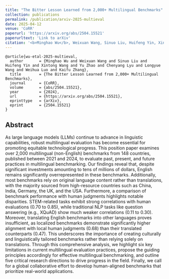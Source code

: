```yaml
---
title: "The Bitter Lesson Learned from 2,000+ Multilingual Benchmarks"
collection: publications
permalink: /publication/arxiv-2025-multieval
date: 2025-04-12
venue: 'CoRR'
paperurl: 'https://arxiv.org/abs/2504.15521'
paperurltext: 'Link to arXiv'
citation: '<b>Minghao Wu</b>, Weixuan Wang, Sinuo Liu, Huifeng Yin, Xintong Wang, Yu Zhao, Chenyang Lyu, Longyue Wang, Weihua Luo, Kaifu Zhang. 2025. <a href="http://minghao-wu.github.io/files/papers/multieval_arxiv_2025.pdf"><u>The Bitter Lesson Learned from 2,000+ Multilingual Benchmarks</u></a>. abs/2504.15521.'
---
```


```
@article{wu-etal-2025-multieval,
  author       = {Minghao Wu and Weixuan Wang and Sinuo Liu and Huifeng Yin and Xintong Wang and Yu Zhao and Chenyang Lyu and Longyue Wang and Weihua Luo and Kaifu Zhang},
  title        = {The Bitter Lesson Learned from 2,000+ Multilingual Benchmarks},
  journal      = {CoRR},
  volume       = {abs/2504.15521},
  year         = {2024},
  url          = {https://arxiv.org/abs/2504.15521},
  eprinttype   = {arXiv},
  eprint       = {2504.15521}
}
```

## Abstract
As large language models (LLMs) continue to advance in linguistic capabilities, robust multilingual evaluation has become essential for promoting equitable technological progress. This position paper examines over 2,000 multilingual (non-English) benchmarks from 148 countries, published between 2021 and 2024, to evaluate past, present, and future practices in multilingual benchmarking. Our findings reveal that, despite significant investments amounting to tens of millions of dollars, English remains significantly overrepresented in these benchmarks. Additionally, most benchmarks rely on original language content rather than translations, with the majority sourced from high-resource countries such as China, India, Germany, the UK, and the USA. Furthermore, a comparison of benchmark performance with human judgments highlights notable disparities. STEM-related tasks exhibit strong correlations with human evaluations (0.70 to 0.85), while traditional NLP tasks like question answering (e.g., XQuAD) show much weaker correlations (0.11 to 0.30). Moreover, translating English benchmarks into other languages proves insufficient, as localized benchmarks demonstrate significantly higher alignment with local human judgments (0.68) than their translated counterparts (0.47). This underscores the importance of creating culturally and linguistically tailored benchmarks rather than relying solely on translations. Through this comprehensive analysis, we highlight six key limitations in current multilingual evaluation practices, propose the guiding principles accordingly for effective multilingual benchmarking, and outline five critical research directions to drive progress in the field. Finally, we call for a global collaborative effort to develop human-aligned benchmarks that prioritize real-world applications.